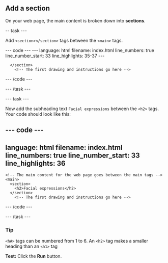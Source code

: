 <h2 class="c-project-heading--task">Add a section</h2>

On your web page, the main content is broken down into **sections**.

-- task ---

Add `<section></section>` tags between the `<main>` tags. 

<div class="c-project-code">
--- code ---
---
language: html
filename: index.html
line_numbers: true
line_number_start: 33
line_highlights: 35-37
---
    <!-- The main content for the web page goes between the main tags -->
    <main>
      <section>

      </section>
        <!-- The first drawing and instructions go here -->  

--- /code ---

</div>

--- /task ---

--- task ---

Now add the subheading text `Facial expressions` between the `<h2>` tags. Your code should look like this:

<div class="c-project-code">

--- code ---
---
language: html
filename: index.html
line_numbers: true
line_number_start: 33
line_highlights: 36
---
    <!-- The main content for the web page goes between the main tags -->
    <main>
      <section>
        <h2>Facial expressions</h2>
      </section>
        <!-- The first drawing and instructions go here --> 

--- /code ---

</div>

--- /task ---

<div class="c-project-callout c-project-callout--tip">

### Tip

`<h#>` tags can be numbered from 1 to 6. An `<h2>` tag makes a smaller heading than an `<h1>` tag

</div>

**Test:** Click the **Run** button. 